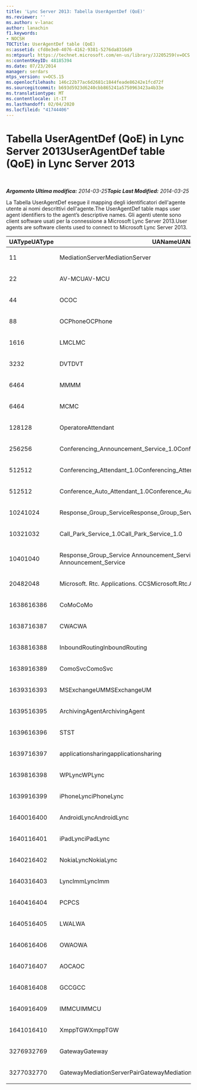 ```yaml
---
title: 'Lync Server 2013: Tabella UserAgentDef (QoE)'
ms.reviewer: ''
ms.author: v-lanac
author: lanachin
f1.keywords:
- NOCSH
TOCTitle: UserAgentDef table (QoE)
ms:assetid: cfd8e3e0-4076-4162-9381-5276da8316d9
ms:mtpsurl: https://technet.microsoft.com/en-us/library/JJ205259(v=OCS.15)
ms:contentKeyID: 48185394
ms.date: 07/23/2014
manager: serdars
mtps_version: v=OCS.15
ms.openlocfilehash: 146c22b77ac6d2681c1844feade86242e1fcd72f
ms.sourcegitcommit: b693d5923d6240cbb865241a5750963423a4b33e
ms.translationtype: MT
ms.contentlocale: it-IT
ms.lasthandoff: 02/04/2020
ms.locfileid: "41744406"
---
```

<div data-xmlns="http://www.w3.org/1999/xhtml">

<div class="topic" data-xmlns="http://www.w3.org/1999/xhtml" data-msxsl="urn:schemas-microsoft-com:xslt" data-cs="http://msdn.microsoft.com/en-us/">

<div data-asp="http://msdn2.microsoft.com/asp">

# <a name="useragentdef-table-qoe-in-lync-server-2013"></a><span data-ttu-id="ede7e-102">Tabella UserAgentDef (QoE) in Lync Server 2013</span><span class="sxs-lookup"><span data-stu-id="ede7e-102">UserAgentDef table (QoE) in Lync Server 2013</span></span>

</div>

<div id="mainSection">

<div id="mainBody">

<span> </span>

<span data-ttu-id="ede7e-103">_**Argomento Ultima modifica:** 2014-03-25_</span><span class="sxs-lookup"><span data-stu-id="ede7e-103">_**Topic Last Modified:** 2014-03-25_</span></span>

<span data-ttu-id="ede7e-104">La Tabella UserAgentDef esegue il mapping degli identificatori dell'agente utente ai nomi descrittivi dell'agente.</span><span class="sxs-lookup"><span data-stu-id="ede7e-104">The UserAgentDef table maps user agent identifiers to the agent’s descriptive names.</span></span> <span data-ttu-id="ede7e-105">Gli agenti utente sono client software usati per la connessione a Microsoft Lync Server 2013.</span><span class="sxs-lookup"><span data-stu-id="ede7e-105">User agents are software clients used to connect to Microsoft Lync Server 2013.</span></span>


<table>
<colgroup>
<col style="width: 33%" />
<col style="width: 33%" />
<col style="width: 33%" />
</colgroup>
<thead>
<tr class="header">
<th><span data-ttu-id="ede7e-106">UAType</span><span class="sxs-lookup"><span data-stu-id="ede7e-106">UAType</span></span></th>
<th><span data-ttu-id="ede7e-107">UAName</span><span class="sxs-lookup"><span data-stu-id="ede7e-107">UAName</span></span></th>
<th><span data-ttu-id="ede7e-108">UACategory</span><span class="sxs-lookup"><span data-stu-id="ede7e-108">UACategory</span></span></th>
</tr>
</thead>
<tbody>
<tr class="odd">
<td><p><span data-ttu-id="ede7e-109">1</span><span class="sxs-lookup"><span data-stu-id="ede7e-109">1</span></span></p></td>
<td><p><span data-ttu-id="ede7e-110">MediationServer</span><span class="sxs-lookup"><span data-stu-id="ede7e-110">MediationServer</span></span></p></td>
<td><p><span data-ttu-id="ede7e-111">MediationServer</span><span class="sxs-lookup"><span data-stu-id="ede7e-111">MediationServer</span></span></p></td>
</tr>
<tr class="even">
<td><p><span data-ttu-id="ede7e-112">2</span><span class="sxs-lookup"><span data-stu-id="ede7e-112">2</span></span></p></td>
<td><p><span data-ttu-id="ede7e-113">AV-MCU</span><span class="sxs-lookup"><span data-stu-id="ede7e-113">AV-MCU</span></span></p></td>
<td><p><span data-ttu-id="ede7e-114">AV-MCU</span><span class="sxs-lookup"><span data-stu-id="ede7e-114">AV-MCU</span></span></p></td>
</tr>
<tr class="odd">
<td><p><span data-ttu-id="ede7e-115">4</span><span class="sxs-lookup"><span data-stu-id="ede7e-115">4</span></span></p></td>
<td><p><span data-ttu-id="ede7e-116">OC</span><span class="sxs-lookup"><span data-stu-id="ede7e-116">OC</span></span></p></td>
<td><p><span data-ttu-id="ede7e-117">OC</span><span class="sxs-lookup"><span data-stu-id="ede7e-117">OC</span></span></p></td>
</tr>
<tr class="even">
<td><p><span data-ttu-id="ede7e-118">8</span><span class="sxs-lookup"><span data-stu-id="ede7e-118">8</span></span></p></td>
<td><p><span data-ttu-id="ede7e-119">OCPhone</span><span class="sxs-lookup"><span data-stu-id="ede7e-119">OCPhone</span></span></p></td>
<td><p><span data-ttu-id="ede7e-120">OCPhone</span><span class="sxs-lookup"><span data-stu-id="ede7e-120">OCPhone</span></span></p></td>
</tr>
<tr class="odd">
<td><p><span data-ttu-id="ede7e-121">16</span><span class="sxs-lookup"><span data-stu-id="ede7e-121">16</span></span></p></td>
<td><p><span data-ttu-id="ede7e-122">LMC</span><span class="sxs-lookup"><span data-stu-id="ede7e-122">LMC</span></span></p></td>
<td><p><span data-ttu-id="ede7e-123">LMC</span><span class="sxs-lookup"><span data-stu-id="ede7e-123">LMC</span></span></p></td>
</tr>
<tr class="even">
<td><p><span data-ttu-id="ede7e-124">32</span><span class="sxs-lookup"><span data-stu-id="ede7e-124">32</span></span></p></td>
<td><p><span data-ttu-id="ede7e-125">DVT</span><span class="sxs-lookup"><span data-stu-id="ede7e-125">DVT</span></span></p></td>
<td><p><span data-ttu-id="ede7e-126">DVT</span><span class="sxs-lookup"><span data-stu-id="ede7e-126">DVT</span></span></p></td>
</tr>
<tr class="odd">
<td><p><span data-ttu-id="ede7e-127">64</span><span class="sxs-lookup"><span data-stu-id="ede7e-127">64</span></span></p></td>
<td><p><span data-ttu-id="ede7e-128">MM</span><span class="sxs-lookup"><span data-stu-id="ede7e-128">MM</span></span></p></td>
<td><p><span data-ttu-id="ede7e-129">MM</span><span class="sxs-lookup"><span data-stu-id="ede7e-129">MM</span></span></p></td>
</tr>
<tr class="even">
<td><p><span data-ttu-id="ede7e-130">64</span><span class="sxs-lookup"><span data-stu-id="ede7e-130">64</span></span></p></td>
<td><p><span data-ttu-id="ede7e-131">MC</span><span class="sxs-lookup"><span data-stu-id="ede7e-131">MC</span></span></p></td>
<td><p><span data-ttu-id="ede7e-132">MM</span><span class="sxs-lookup"><span data-stu-id="ede7e-132">MM</span></span></p></td>
</tr>
<tr class="odd">
<td><p><span data-ttu-id="ede7e-133">128</span><span class="sxs-lookup"><span data-stu-id="ede7e-133">128</span></span></p></td>
<td><p><span data-ttu-id="ede7e-134">Operatore</span><span class="sxs-lookup"><span data-stu-id="ede7e-134">Attendant</span></span></p></td>
<td><p><span data-ttu-id="ede7e-135">Operatore</span><span class="sxs-lookup"><span data-stu-id="ede7e-135">Attendant</span></span></p></td>
</tr>
<tr class="even">
<td><p><span data-ttu-id="ede7e-136">256</span><span class="sxs-lookup"><span data-stu-id="ede7e-136">256</span></span></p></td>
<td><p><span data-ttu-id="ede7e-137">Conferencing_Announcement_Service_1.0</span><span class="sxs-lookup"><span data-stu-id="ede7e-137">Conferencing_Announcement_Service_1.0</span></span></p></td>
<td><p><span data-ttu-id="ede7e-138">CAS</span><span class="sxs-lookup"><span data-stu-id="ede7e-138">CAS</span></span></p></td>
</tr>
<tr class="odd">
<td><p><span data-ttu-id="ede7e-139">512</span><span class="sxs-lookup"><span data-stu-id="ede7e-139">512</span></span></p></td>
<td><p><span data-ttu-id="ede7e-140">Conferencing_Attendant_1.0</span><span class="sxs-lookup"><span data-stu-id="ede7e-140">Conferencing_Attendant_1.0</span></span></p></td>
<td><p><span data-ttu-id="ede7e-141">CAA</span><span class="sxs-lookup"><span data-stu-id="ede7e-141">CAA</span></span></p></td>
</tr>
<tr class="even">
<td><p><span data-ttu-id="ede7e-142">512</span><span class="sxs-lookup"><span data-stu-id="ede7e-142">512</span></span></p></td>
<td><p><span data-ttu-id="ede7e-143">Conference_Auto_Attendant_1.0</span><span class="sxs-lookup"><span data-stu-id="ede7e-143">Conference_Auto_Attendant_1.0</span></span></p></td>
<td><p><span data-ttu-id="ede7e-144">CAA</span><span class="sxs-lookup"><span data-stu-id="ede7e-144">CAA</span></span></p></td>
</tr>
<tr class="odd">
<td><p><span data-ttu-id="ede7e-145">1024</span><span class="sxs-lookup"><span data-stu-id="ede7e-145">1024</span></span></p></td>
<td><p><span data-ttu-id="ede7e-146">Response_Group_Service</span><span class="sxs-lookup"><span data-stu-id="ede7e-146">Response_Group_Service</span></span></p></td>
<td><p><span data-ttu-id="ede7e-147">RGS</span><span class="sxs-lookup"><span data-stu-id="ede7e-147">RGS</span></span></p></td>
</tr>
<tr class="even">
<td><p><span data-ttu-id="ede7e-148">1032</span><span class="sxs-lookup"><span data-stu-id="ede7e-148">1032</span></span></p></td>
<td><p><span data-ttu-id="ede7e-149">Call_Park_Service_1.0</span><span class="sxs-lookup"><span data-stu-id="ede7e-149">Call_Park_Service_1.0</span></span></p></td>
<td><p><span data-ttu-id="ede7e-150">CPS</span><span class="sxs-lookup"><span data-stu-id="ede7e-150">CPS</span></span></p></td>
</tr>
<tr class="odd">
<td><p><span data-ttu-id="ede7e-151">1040</span><span class="sxs-lookup"><span data-stu-id="ede7e-151">1040</span></span></p></td>
<td><p><span data-ttu-id="ede7e-152">Response_Group_Service Announcement_Service</span><span class="sxs-lookup"><span data-stu-id="ede7e-152">Response_Group_Service Announcement_Service</span></span></p></td>
<td><p><span data-ttu-id="ede7e-153">COME</span><span class="sxs-lookup"><span data-stu-id="ede7e-153">AS</span></span></p></td>
</tr>
<tr class="even">
<td><p><span data-ttu-id="ede7e-154">2048</span><span class="sxs-lookup"><span data-stu-id="ede7e-154">2048</span></span></p></td>
<td><p><span data-ttu-id="ede7e-155">Microsoft. Rtc. Applications. CCS</span><span class="sxs-lookup"><span data-stu-id="ede7e-155">Microsoft.Rtc.Applications.Ccs</span></span></p></td>
<td><p><span data-ttu-id="ede7e-156">CCS</span><span class="sxs-lookup"><span data-stu-id="ede7e-156">CCS</span></span></p></td>
</tr>
<tr class="odd">
<td><p><span data-ttu-id="ede7e-157">16386</span><span class="sxs-lookup"><span data-stu-id="ede7e-157">16386</span></span></p></td>
<td><p><span data-ttu-id="ede7e-158">CoMo</span><span class="sxs-lookup"><span data-stu-id="ede7e-158">CoMo</span></span></p></td>
<td><p><span data-ttu-id="ede7e-159">CoMo</span><span class="sxs-lookup"><span data-stu-id="ede7e-159">CoMo</span></span></p></td>
</tr>
<tr class="even">
<td><p><span data-ttu-id="ede7e-160">16387</span><span class="sxs-lookup"><span data-stu-id="ede7e-160">16387</span></span></p></td>
<td><p><span data-ttu-id="ede7e-161">CWA</span><span class="sxs-lookup"><span data-stu-id="ede7e-161">CWA</span></span></p></td>
<td><p><span data-ttu-id="ede7e-162">CWA</span><span class="sxs-lookup"><span data-stu-id="ede7e-162">CWA</span></span></p></td>
</tr>
<tr class="odd">
<td><p><span data-ttu-id="ede7e-163">16388</span><span class="sxs-lookup"><span data-stu-id="ede7e-163">16388</span></span></p></td>
<td><p><span data-ttu-id="ede7e-164">InboundRouting</span><span class="sxs-lookup"><span data-stu-id="ede7e-164">InboundRouting</span></span></p></td>
<td><p><span data-ttu-id="ede7e-165">InboundRouting</span><span class="sxs-lookup"><span data-stu-id="ede7e-165">InboundRouting</span></span></p></td>
</tr>
<tr class="even">
<td><p><span data-ttu-id="ede7e-166">16389</span><span class="sxs-lookup"><span data-stu-id="ede7e-166">16389</span></span></p></td>
<td><p><span data-ttu-id="ede7e-167">ComoSvc</span><span class="sxs-lookup"><span data-stu-id="ede7e-167">ComoSvc</span></span></p></td>
<td><p><span data-ttu-id="ede7e-168">ComoSvc</span><span class="sxs-lookup"><span data-stu-id="ede7e-168">ComoSvc</span></span></p></td>
</tr>
<tr class="odd">
<td><p><span data-ttu-id="ede7e-169">16393</span><span class="sxs-lookup"><span data-stu-id="ede7e-169">16393</span></span></p></td>
<td><p><span data-ttu-id="ede7e-170">MSExchangeUM</span><span class="sxs-lookup"><span data-stu-id="ede7e-170">MSExchangeUM</span></span></p></td>
<td><p><span data-ttu-id="ede7e-171">ExUM</span><span class="sxs-lookup"><span data-stu-id="ede7e-171">ExUM</span></span></p></td>
</tr>
<tr class="even">
<td><p><span data-ttu-id="ede7e-172">16395</span><span class="sxs-lookup"><span data-stu-id="ede7e-172">16395</span></span></p></td>
<td><p><span data-ttu-id="ede7e-173">ArchivingAgent</span><span class="sxs-lookup"><span data-stu-id="ede7e-173">ArchivingAgent</span></span></p></td>
<td><p><span data-ttu-id="ede7e-174">ARCHAGENT</span><span class="sxs-lookup"><span data-stu-id="ede7e-174">ARCHAGENT</span></span></p></td>
</tr>
<tr class="odd">
<td><p><span data-ttu-id="ede7e-175">16396</span><span class="sxs-lookup"><span data-stu-id="ede7e-175">16396</span></span></p></td>
<td><p><span data-ttu-id="ede7e-176">ST</span><span class="sxs-lookup"><span data-stu-id="ede7e-176">ST</span></span></p></td>
<td><p><span data-ttu-id="ede7e-177">ST</span><span class="sxs-lookup"><span data-stu-id="ede7e-177">ST</span></span></p></td>
</tr>
<tr class="even">
<td><p><span data-ttu-id="ede7e-178">16397</span><span class="sxs-lookup"><span data-stu-id="ede7e-178">16397</span></span></p></td>
<td><p><span data-ttu-id="ede7e-179">applicationsharing</span><span class="sxs-lookup"><span data-stu-id="ede7e-179">applicationsharing</span></span></p></td>
<td><p><span data-ttu-id="ede7e-180">ASMCU</span><span class="sxs-lookup"><span data-stu-id="ede7e-180">ASMCU</span></span></p></td>
</tr>
<tr class="odd">
<td><p><span data-ttu-id="ede7e-181">16398</span><span class="sxs-lookup"><span data-stu-id="ede7e-181">16398</span></span></p></td>
<td><p><span data-ttu-id="ede7e-182">WPLync</span><span class="sxs-lookup"><span data-stu-id="ede7e-182">WPLync</span></span></p></td>
<td><p><span data-ttu-id="ede7e-183">WPLync</span><span class="sxs-lookup"><span data-stu-id="ede7e-183">WPLync</span></span></p></td>
</tr>
<tr class="even">
<td><p><span data-ttu-id="ede7e-184">16399</span><span class="sxs-lookup"><span data-stu-id="ede7e-184">16399</span></span></p></td>
<td><p><span data-ttu-id="ede7e-185">iPhoneLync</span><span class="sxs-lookup"><span data-stu-id="ede7e-185">iPhoneLync</span></span></p></td>
<td><p><span data-ttu-id="ede7e-186">iPhoneLync</span><span class="sxs-lookup"><span data-stu-id="ede7e-186">iPhoneLync</span></span></p></td>
</tr>
<tr class="odd">
<td><p><span data-ttu-id="ede7e-187">16400</span><span class="sxs-lookup"><span data-stu-id="ede7e-187">16400</span></span></p></td>
<td><p><span data-ttu-id="ede7e-188">AndroidLync</span><span class="sxs-lookup"><span data-stu-id="ede7e-188">AndroidLync</span></span></p></td>
<td><p><span data-ttu-id="ede7e-189">AndroidLync</span><span class="sxs-lookup"><span data-stu-id="ede7e-189">AndroidLync</span></span></p></td>
</tr>
<tr class="even">
<td><p><span data-ttu-id="ede7e-190">16401</span><span class="sxs-lookup"><span data-stu-id="ede7e-190">16401</span></span></p></td>
<td><p><span data-ttu-id="ede7e-191">iPadLync</span><span class="sxs-lookup"><span data-stu-id="ede7e-191">iPadLync</span></span></p></td>
<td><p><span data-ttu-id="ede7e-192">iPadLync</span><span class="sxs-lookup"><span data-stu-id="ede7e-192">iPadLync</span></span></p></td>
</tr>
<tr class="odd">
<td><p><span data-ttu-id="ede7e-193">16402</span><span class="sxs-lookup"><span data-stu-id="ede7e-193">16402</span></span></p></td>
<td><p><span data-ttu-id="ede7e-194">NokiaLync</span><span class="sxs-lookup"><span data-stu-id="ede7e-194">NokiaLync</span></span></p></td>
<td><p><span data-ttu-id="ede7e-195">NokiaLync</span><span class="sxs-lookup"><span data-stu-id="ede7e-195">NokiaLync</span></span></p></td>
</tr>
<tr class="even">
<td><p><span data-ttu-id="ede7e-196">16403</span><span class="sxs-lookup"><span data-stu-id="ede7e-196">16403</span></span></p></td>
<td><p><span data-ttu-id="ede7e-197">LyncImm</span><span class="sxs-lookup"><span data-stu-id="ede7e-197">LyncImm</span></span></p></td>
<td><p><span data-ttu-id="ede7e-198">LyncImm</span><span class="sxs-lookup"><span data-stu-id="ede7e-198">LyncImm</span></span></p></td>
</tr>
<tr class="odd">
<td><p><span data-ttu-id="ede7e-199">16404</span><span class="sxs-lookup"><span data-stu-id="ede7e-199">16404</span></span></p></td>
<td><p><span data-ttu-id="ede7e-200">PC</span><span class="sxs-lookup"><span data-stu-id="ede7e-200">PCS</span></span></p></td>
<td><p><span data-ttu-id="ede7e-201">PC</span><span class="sxs-lookup"><span data-stu-id="ede7e-201">PCS</span></span></p></td>
</tr>
<tr class="even">
<td><p><span data-ttu-id="ede7e-202">16405</span><span class="sxs-lookup"><span data-stu-id="ede7e-202">16405</span></span></p></td>
<td><p><span data-ttu-id="ede7e-203">LWA</span><span class="sxs-lookup"><span data-stu-id="ede7e-203">LWA</span></span></p></td>
<td><p><span data-ttu-id="ede7e-204">LWA</span><span class="sxs-lookup"><span data-stu-id="ede7e-204">LWA</span></span></p></td>
</tr>
<tr class="odd">
<td><p><span data-ttu-id="ede7e-205">16406</span><span class="sxs-lookup"><span data-stu-id="ede7e-205">16406</span></span></p></td>
<td><p><span data-ttu-id="ede7e-206">OWA</span><span class="sxs-lookup"><span data-stu-id="ede7e-206">OWA</span></span></p></td>
<td><p><span data-ttu-id="ede7e-207">OWA</span><span class="sxs-lookup"><span data-stu-id="ede7e-207">OWA</span></span></p></td>
</tr>
<tr class="even">
<td><p><span data-ttu-id="ede7e-208">16407</span><span class="sxs-lookup"><span data-stu-id="ede7e-208">16407</span></span></p></td>
<td><p><span data-ttu-id="ede7e-209">AOC</span><span class="sxs-lookup"><span data-stu-id="ede7e-209">AOC</span></span></p></td>
<td><p><span data-ttu-id="ede7e-210">AOC</span><span class="sxs-lookup"><span data-stu-id="ede7e-210">AOC</span></span></p></td>
</tr>
<tr class="odd">
<td><p><span data-ttu-id="ede7e-211">16408</span><span class="sxs-lookup"><span data-stu-id="ede7e-211">16408</span></span></p></td>
<td><p><span data-ttu-id="ede7e-212">GCC</span><span class="sxs-lookup"><span data-stu-id="ede7e-212">GCC</span></span></p></td>
<td><p><span data-ttu-id="ede7e-213">GCC</span><span class="sxs-lookup"><span data-stu-id="ede7e-213">GCC</span></span></p></td>
</tr>
<tr class="even">
<td><p><span data-ttu-id="ede7e-214">16409</span><span class="sxs-lookup"><span data-stu-id="ede7e-214">16409</span></span></p></td>
<td><p><span data-ttu-id="ede7e-215">IMMCU</span><span class="sxs-lookup"><span data-stu-id="ede7e-215">IMMCU</span></span></p></td>
<td><p><span data-ttu-id="ede7e-216">IMMCU</span><span class="sxs-lookup"><span data-stu-id="ede7e-216">IMMCU</span></span></p></td>
</tr>
<tr class="odd">
<td><p><span data-ttu-id="ede7e-217">16410</span><span class="sxs-lookup"><span data-stu-id="ede7e-217">16410</span></span></p></td>
<td><p><span data-ttu-id="ede7e-218">XmppTGW</span><span class="sxs-lookup"><span data-stu-id="ede7e-218">XmppTGW</span></span></p></td>
<td><p><span data-ttu-id="ede7e-219">XmppGateway</span><span class="sxs-lookup"><span data-stu-id="ede7e-219">XmppGateway</span></span></p></td>
</tr>
<tr class="even">
<td><p><span data-ttu-id="ede7e-220">32769</span><span class="sxs-lookup"><span data-stu-id="ede7e-220">32769</span></span></p></td>
<td><p><span data-ttu-id="ede7e-221">Gateway</span><span class="sxs-lookup"><span data-stu-id="ede7e-221">Gateway</span></span></p></td>
<td><p><span data-ttu-id="ede7e-222">Gateway</span><span class="sxs-lookup"><span data-stu-id="ede7e-222">Gateway</span></span></p></td>
</tr>
<tr class="odd">
<td><p><span data-ttu-id="ede7e-223">32770</span><span class="sxs-lookup"><span data-stu-id="ede7e-223">32770</span></span></p></td>
<td><p><span data-ttu-id="ede7e-224">GatewayMediationServerPair</span><span class="sxs-lookup"><span data-stu-id="ede7e-224">GatewayMediationServerPair</span></span></p></td>
<td><p><span data-ttu-id="ede7e-225">GatewayMediationServerPair</span><span class="sxs-lookup"><span data-stu-id="ede7e-225">GatewayMediationServerPair</span></span></p></td>
</tr>
</tbody>
</table>


</div>

<span> </span>

</div>

</div>

</div>


